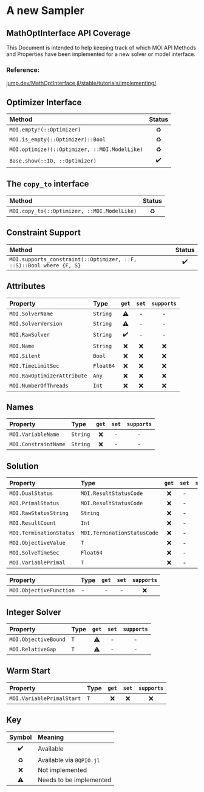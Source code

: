 # A new Sampler

## MathOptInterface API Coverage
This Document is intended to help keeping track of which MOI API Methods and Properties have been implemented for a new solver or model interface.

### Reference:
[jump.dev/MathOptInterface.jl/stable/tutorials/implementing/](https://jump.dev/MathOptInterface.jl/stable/tutorials/implementing/)

## Optimizer Interface
| Method                                        | Status |
| :-------------------------------------------- | :----: |
| `MOI.empty!(::Optimizer)`                     |   ♻️    |
| `MOI.is_empty(::Optimizer)::Bool`             |   ♻️    |
| `MOI.optimize!(::Optimizer, ::MOI.ModelLike)` |   ♻️    |
| `Base.show(::IO, ::Optimizer)`                |   ✔️    |

## The `copy_to` interface 
| Method                                      | Status |
| :------------------------------------------ | :----: |
| `MOI.copy_to(::Optimizer, ::MOI.ModelLike)` |   ♻️    |

## Constraint Support
| Method                                                              | Status |
| :------------------------------------------------------------------ | :----: |
| `MOI.supports_constraint(::Optimizer, ::F, ::S)::Bool where {F, S}` |   ✔️    |

## Attributes
| Property                    | Type      | `get` | `set` | `supports` |
| :-------------------------- | :-------- | :---: | :---: | :--------: |
| `MOI.SolverName`            | `String`  |   ⚠️   |   -   |     -      |
| `MOI.SolverVersion`         | `String`  |   ⚠️   |   -   |     -      |
| `MOI.RawSolver`             | `String`  |   ✔️   |   -   |     -      |
| `MOI.Name`                  | `String`  |   ❌   |   ❌   |     ❌      |
| `MOI.Silent`                | `Bool`    |   ❌   |   ❌   |     ❌      |
| `MOI.TimeLimitSec`          | `Float64` |   ❌   |   ❌   |     ❌      |
| `MOI.RawOptimizerAttribute` | `Any`     |   ❌   |   ❌   |     ❌      |
| `MOI.NumberOfThreads`       | `Int`     |   ❌   |   ❌   |     ❌      |

## Names
| Property             | Type     | `get` | `set` | `supports` |
| :------------------- | :------- | :---: | :---: | :--------: |
| `MOI.VariableName`   | `String` |   ❌   |   -   |     -      |
| `MOI.ConstraintName` | `String` |   ❌   |   -   |     -      |

## Solution
| Property                | Type                        | `get` | `set` | `supports` |
| :---------------------- | :-------------------------- | :---: | :---: | :--------: |
| `MOI.DualStatus`        | `MOI.ResultStatusCode`      |   ❌   |   -   |     -      |
| `MOI.PrimalStatus`      | `MOI.ResultStatusCode`      |   ❌   |   -   |     -      |
| `MOI.RawStatusString`   | `String`                    |   ❌   |   -   |     -      |
| `MOI.ResultCount`       | `Int`                       |   ❌   |   -   |     -      |
| `MOI.TerminationStatus` | `MOI.TerminationStatusCode` |   ❌   |   -   |     -      |
| `MOI.ObjectiveValue`    | `T`                         |   ❌   |   -   |     -      |
| `MOI.SolveTimeSec`      | `Float64`                   |   ❌   |   -   |     -      |
| `MOI.VariablePrimal`    | `T`                         |   ❌   |   -   |     -      |

| Property                | Type | `get` | `set` | `supports` |
| :---------------------- | :--- | :---: | :---: | :--------: |
| `MOI.ObjectiveFunction` | -    |   -   |   -   |     ❌      |

## Integer Solver
| Property             | Type | `get` | `set` | `supports` |
| :------------------- | :--- | :---: | :---: | :--------: |
| `MOI.ObjectiveBound` | `T`  |   ⚠️   |   -   |     -      |
| `MOI.RelativeGap`    | `T`  |   ⚠️   |   -   |     -      |

## Warm Start
| Property                  | Type | `get` | `set` | `supports` |
| :------------------------ | :--- | :---: | :---: | :--------: |
| `MOI.VariablePrimalStart` | `T`  |   ❌   |   ❌   |     ❌      |

## Key
| Symbol | Meaning                  |
| :----: | :----------------------- |
|   ✔️    | Available                |
|   ♻️    | Available via `BQPIO.jl` |
|   ❌    | Not implemented          |
|   ⚠️    | Needs to be implemented  |
